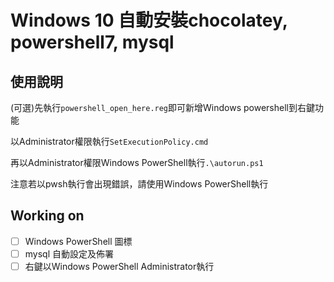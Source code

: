 # Windows 10 自動安裝chocolatey, powershell7, mysql

## 使用說明

(可選)先執行`powershell_open_here.reg`即可新增Windows powershell到右鍵功能

以Administrator權限執行`SetExecutionPolicy.cmd`

再以Administrator權限Windows PowerShell執行`.\autorun.ps1`

注意若以pwsh執行會出現錯誤，請使用Windows PowerShell執行

## Working on

- [ ] Windows PowerShell 圖標
- [ ] mysql 自動設定及佈署
- [ ] 右鍵以Windows PowerShell Administrator執行
